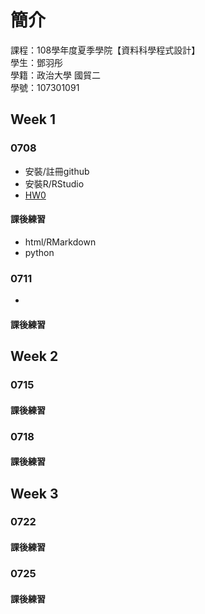 ﻿# 簡介

課程：108學年度夏季學院【資料科學程式設計】  
學生：鄧羽彤  
學籍：政治大學 國貿二  
學號：107301091  

## Week 1
### 0708
* 安裝/註冊github  
* 安裝R/RStudio  
* [HW0](https://yt-deng.github.io/YT-D/Week%201/HW0)
#### 課後練習
* html/RMarkdown
* python
### 0711
* 
#### 課後練習
## Week 2
### 0715
#### 課後練習
### 0718
#### 課後練習
## Week 3
### 0722
#### 課後練習
### 0725
#### 課後練習